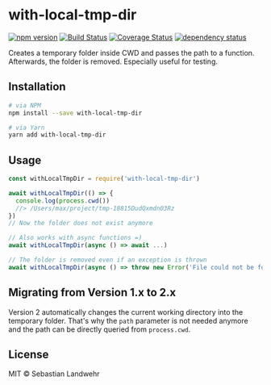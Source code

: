 <!--@h1([pkg.name])-->
# with-local-tmp-dir
<!--/@-->

<!--@shields('npm', 'travis', 'coveralls', 'deps')-->
[![npm version](https://img.shields.io/npm/v/with-local-tmp-dir.svg)](https://www.npmjs.com/package/with-local-tmp-dir) [![Build Status](https://img.shields.io/travis/dword-design/with-local-tmp-dir/master.svg)](https://travis-ci.org/dword-design/with-local-tmp-dir) [![Coverage Status](https://img.shields.io/coveralls/dword-design/with-local-tmp-dir/master.svg)](https://coveralls.io/r/dword-design/with-local-tmp-dir?branch=master) [![dependency status](https://img.shields.io/david/dword-design/with-local-tmp-dir.svg)](https://david-dm.org/dword-design/with-local-tmp-dir)
<!--/@-->

<!--@pkg.description-->
Creates a temporary folder inside CWD and passes the path to a function. Afterwards, the folder is removed. Especially useful for testing.
<!--/@-->

<!--@installation()-->
## Installation

```sh
# via NPM
npm install --save with-local-tmp-dir

# via Yarn
yarn add with-local-tmp-dir
```
<!--/@-->

## Usage

```js
const withLocalTmpDir = require('with-local-tmp-dir')

await withLocalTmpDir(() => {
  console.log(process.cwd())
  //> /Users/max/project/tmp-18815DudQxmdn03Rz
})
// Now the folder does not exist anymore

// Also works with async functions =)
await withLocalTmpDir(async () => await ...)

// The folder is removed even if an exception is thrown
await withLocalTmpDir(async () => throw new Error('File could not be found'))
```

## Migrating from Version 1.x to 2.x

Version 2 automatically changes the current working directory into the temporary folder. That's why the `path` parameter is not needed anymore and the path can be directly queried from `process.cwd`.

<!--@license()-->
## License

MIT © Sebastian Landwehr
<!--/@-->

